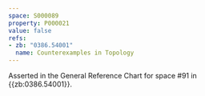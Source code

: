 ```yaml
---
space: S000089
property: P000021
value: false
refs:
- zb: "0386.54001"
  name: Counterexamples in Topology
---
```


Asserted in the General Reference Chart for space #91 in
{{zb:0386.54001}}.
